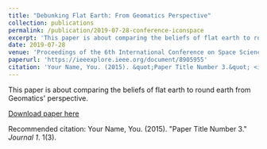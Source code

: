 ```yaml
---
title: "Debunking Flat Earth: From Geomatics Perspective"
collection: publications
permalink: /publication/2019-07-28-conference-iconspace
excerpt: 'This paper is about comparing the beliefs of flat earth to round earth from Geomatics' perspective.'
date: 2019-07-28
venue: 'Proceedings of the 6th International Conference on Space Science and Communication (IconSpace 2019)'
paperurl: 'https://ieeexplore.ieee.org/document/8905955'
citation: 'Your Name, You. (2015). &quot;Paper Title Number 3.&quot; <i>Journal 1</i>. 1(3).'
---
```

This paper is about comparing the beliefs of flat earth to round earth from Geomatics' perspective.

[Download paper here](http://academicpages.github.io/files/paper3.pdf)

Recommended citation: Your Name, You. (2015). "Paper Title Number 3." <i>Journal 1</i>. 1(3).
